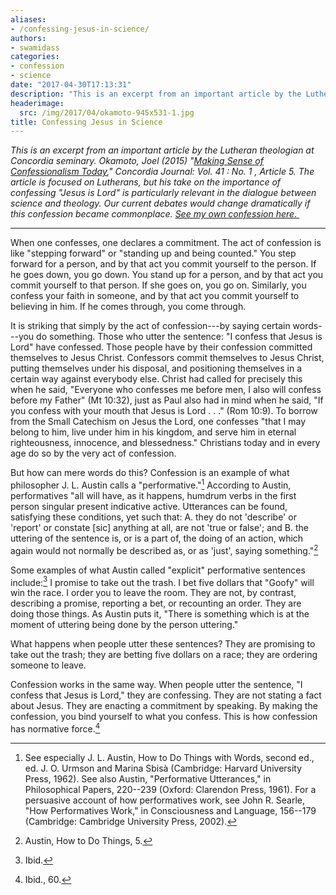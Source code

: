 ```yaml
---
aliases:
- /confessing-jesus-in-science/
authors:
- swamidass
categories:
- confession
- science
date: "2017-04-30T17:13:31"
description: "This is an excerpt from an important article by the Lutheran theologian at Concordia seminary. Okamoto, Joel (2015) Making Sense of Confessionalism Today, Concordia Journal: Vol. 41 : No. 1 , Article 5. The article is focused on Lutherans, but his take on the importance of confessing Jesus is Lord is particularly relevant in the \\[...\\]"
headerimage:
  src: /img/2017/04/okamoto-945x531-1.jpg
title: Confessing Jesus in Science
---
```


*This is an excerpt from an important article by the Lutheran theologian at Concordia seminary. Okamoto, Joel (2015) "[Making Sense of Confessionalism Today](http://scholar.csl.edu/cj/vol41/iss1/5)," Concordia Journal: Vol. 41 : No. 1 , Article 5. The article is focused on Lutherans, but his take on the importance of confessing "Jesus is Lord" is particularly relevant in the dialogue between science and theology. Our current debates would change dramatically if this confession became commonplace. [See my own confession here. ](https://peacefulscience.org/category/projects/a-confident-faith-in-science/)*

------------------------------------------------------------------------

When one confesses, one declares a commitment. The act of confession is like "stepping forward" or "standing up and being counted." You step forward for a person, and by that act you commit yourself to the person. If he goes down, you go down. You stand up for a person, and by that act you commit yourself to that person. If she goes on, you go on. Similarly, you confess your faith in someone, and by that act you commit yourself to believing in him. If he comes through, you come through.

It is striking that simply by the act of confession---by saying certain words---you do something. Those who utter the sentence: "I confess that Jesus is Lord" have confessed. Those people have by their confession committed themselves to Jesus Christ. Confessors commit themselves to Jesus Christ, putting themselves under his disposal, and positioning themselves in a certain way against everybody else. Christ had called for precisely this when he said, "Everyone who confesses me before men, I also will confess before my Father" (Mt 10:32), just as Paul also had in mind when he said, "If you confess with your mouth that Jesus is Lord . . ." (Rom 10:9). To borrow from the Small Catechism on Jesus the Lord, one confesses "that I may belong to him, live under him in his kingdom, and serve him in eternal righteousness, innocence, and blessedness." Christians today and in every age do so by the very act of confession.

But how can mere words do this? Confession is an example of what philosopher J. L. Austin calls a "performative."[^1] According to Austin, performatives "all will have, as it happens, humdrum verbs in the first person singular present indicative active. Utterances can be found, satisfying these conditions, yet such that: A. they do not 'describe' or 'report' or constate \[sic\] anything at all, are not 'true or false'; and B. the uttering of the sentence is, or is a part of, the doing of an action, which again would not normally be described as, or as 'just', saying something."[^2]

Some examples of what Austin called "explicit" performative sentences include:[^3] I promise to take out the trash. I bet five dollars that "Goofy" will win the race. I order you to leave the room. They are not, by contrast, describing a promise, reporting a bet, or recounting an order. They are doing those things. As Austin puts it, "There is something which is at the moment of uttering being done by the person uttering."

What happens when people utter these sentences? They are promising to take out the trash; they are betting five dollars on a race; they are ordering someone to leave.

Confession works in the same way. When people utter the sentence, "I confess that Jesus is Lord," they are confessing. They are not stating a fact about Jesus. They are enacting a commitment by speaking. By making the confession, you bind yourself to what you confess. This is how confession has normative force.[^4]

[^1]: See especially J. L. Austin, How to Do Things with Words, second ed., ed. J. O. Urmson and Marina Sbisà (Cambridge: Harvard University Press, 1962). See also Austin, "Performative Utterances," in Philosophical Papers, 220--239 (Oxford: Clarendon Press, 1961). For a persuasive account of how performatives work, see John R. Searle, "How Performatives Work," in Consciousness and Language, 156--179 (Cambridge: Cambridge University Press, 2002).

[^2]: Austin, How to Do Things, 5.

[^3]: Ibid.

[^4]: Ibid., 60.
